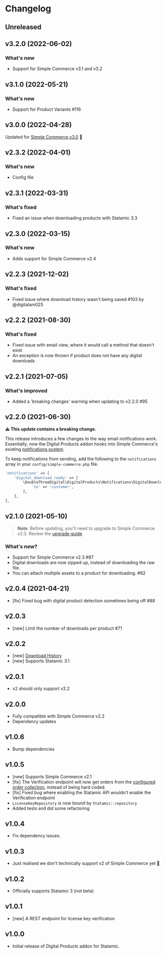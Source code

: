 # Changelog

## Unreleased

## v3.2.0 (2022-06-02)

### What's new

- Support for Simple Commerce v3.1 and v3.2

## v3.1.0 (2022-05-21)

### What's new

- Support for Product Variants #116

## v3.0.0 (2022-04-28)

Updated for [Simple Commerce v3.0](https://github.com/doublethreedigital/simple-commerce/releases/tag/v3.0.0) 🎉

## v2.3.2 (2022-04-01)

### What's new

- Config file

## v2.3.1 (2022-03-31)

### What's fixed

- Fixed an issue when downloading products with Statamic 3.3

## v2.3.0 (2022-03-15)

### What's new

- Adds support for Simple Commerce v2.4

## v2.2.3 (2021-12-02)

### What's fixed

- Fixed issue where download history wasn't being saved #103 by @digitalam025

## v2.2.2 (2021-08-30)

### What's fixed

- Fixed issue with email view, where it would call a method that doesn't exist
- An exception is now thrown if product does not have any digital downloads

## v2.2.1 (2021-07-05)

### What's improved

- Added a 'breaking changes' warning when updating to v2.2.0 #95

## v2.2.0 (2021-06-30)

**⚠️ This update contains a breaking change.**

This release introduces a few changes to the way email notifications work. Essentially, now the Digital Products addon hooks into Simple Commerce's existing [notifications system](https://simple-commerce.duncanmcclean.com/notifications).

To keep notifications from sending, add the following to the `notifications` array in your `config/simple-commerce.php` file.

```php
'notifications' => [
    'digital_download_ready' => [
        \DoubleThreeDigital\DigitalProducts\Notifications\DigitalDownloadsNotification::class => [
            'to' => 'customer',
        ],
    ],
],
```

## v2.1.0 (2021-05-10)

> **Note**: Before updating, you'll need to upgrade to Simple Commerce v2.3. Review the [upgrade guide](https://simple-commerce.duncanmcclean.com/update-guide).

### What's new?

- Support for Simple Commerce v2.3 #87
- Digital downloads are now zipped up, instead of downloading the raw file.
- You can attach multiple assets to a product for downloading. #62

## v2.0.4 (2021-04-21)

- [fix] Fixed bug with digital product detection sometimes being off #88

## v2.0.3

- [new] Limit the number of downloads per product #71

## v2.0.2

- [new] [Download History](https://github.com/doublethreedigital/sc-digital-products#download-history)
- [new] Supports Statamic 3.1

## v2.0.1

- v2 should only support v2.2

## v2.0.0

- Fully compatible with Simple Commerce v2.2
- Dependency updates

## v1.0.6

- Bump dependencies

## v1.0.5

- [new] Supports Simple Commerce v2.1
- [fix] The Verification endpoint will now get orders from the [configured order collection](https://simple-commerce.duncanmcclean.com//configuring#collections-amp-taxonomies), instead of being hard coded.
- [fix] Fixed bug where enabling the Statamic API wouldn't enable the Verification endpoint
- `LicenseKeyRepository` is now bound by `Statamic::repository`
- Added tests and did some refactoring

## v1.0.4

- Fix dependency issues.

## v1.0.3

- Just realised we don't technically support v2 of Simple Commerce yet 🤦

## v1.0.2

- Officially supports Statamic 3 (not beta)

## v1.0.1

- [new] A REST endpoint for license key verification

## v1.0.0

- Initial release of Digital Products addon for Statamic.
